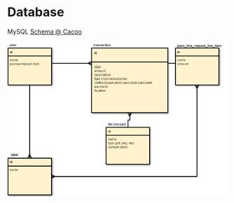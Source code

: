 # Database
MySQL
[Schema @ Cacoo](https://cacoo.com/diagrams/JbwlCBRvdECbXNDk/edit)

![Databse](database.png "Database")